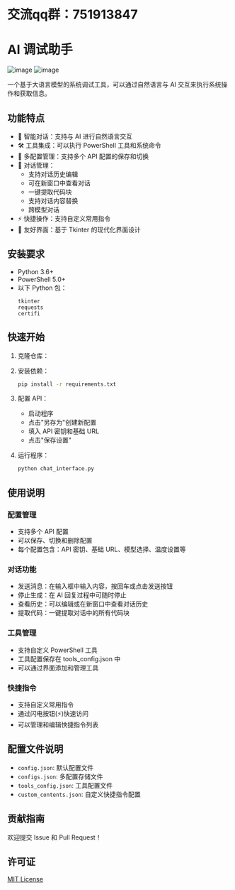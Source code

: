 # 交流qq群：751913847
# AI 调试助手
![image](https://github.com/user-attachments/assets/fc978ca8-d5c1-4e9c-adda-4cb0c64751d8)
![image](https://github.com/user-attachments/assets/1aca50b8-b674-4fff-95f0-7df57f20af76)

一个基于大语言模型的系统调试工具，可以通过自然语言与 AI 交互来执行系统操作和获取信息。

## 功能特点

- 🤖 智能对话：支持与 AI 进行自然语言交互
- 🛠 工具集成：可以执行 PowerShell 工具和系统命令
- 🔄 多配置管理：支持多个 API 配置的保存和切换
- 📝 对话管理：
  - 支持对话历史编辑
  - 可在新窗口中查看对话
  - 一键提取代码块
  - 支持对话内容替换
  - 跨模型对话
- ⚡ 快捷操作：支持自定义常用指令
- 🎨 友好界面：基于 Tkinter 的现代化界面设计

## 安装要求

- Python 3.6+
- PowerShell 5.0+
- 以下 Python 包：
  ```
  tkinter
  requests
  certifi
  ```

## 快速开始

1. 克隆仓库：

2. 安装依赖：
   ```bash
   pip install -r requirements.txt
   ```

3. 配置 API：
   - 启动程序
   - 点击"另存为"创建新配置
   - 填入 API 密钥和基础 URL
   - 点击"保存设置"

4. 运行程序：
   ```bash
   python chat_interface.py
   ```

## 使用说明

### 配置管理
- 支持多个 API 配置
- 可以保存、切换和删除配置
- 每个配置包含：API 密钥、基础 URL、模型选择、温度设置等

### 对话功能
- 发送消息：在输入框中输入内容，按回车或点击发送按钮
- 停止生成：在 AI 回复过程中可随时停止
- 查看历史：可以编辑或在新窗口中查看对话历史
- 提取代码：一键提取对话中的所有代码块

### 工具管理
- 支持自定义 PowerShell 工具
- 工具配置保存在 tools_config.json 中
- 可以通过界面添加和管理工具

### 快捷指令
- 支持自定义常用指令
- 通过闪电按钮(⚡)快速访问
- 可以管理和编辑快捷指令列表

## 配置文件说明

- `config.json`: 默认配置文件
- `configs.json`: 多配置存储文件
- `tools_config.json`: 工具配置文件
- `custom_contents.json`: 自定义快捷指令配置

## 贡献指南

欢迎提交 Issue 和 Pull Request！

## 许可证

[MIT License](LICENSE) 
